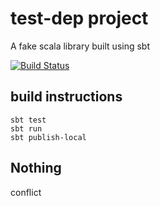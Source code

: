 # test-dep project
A fake scala library built using sbt

[![Build Status](http://10.226.226.37:8801/buildStatus/icon?job=test-dep)](http://10.226.226.37:8801/job/test-dep/)

## build instructions

```
sbt test
sbt run
sbt publish-local
```

## Nothing
conflict
